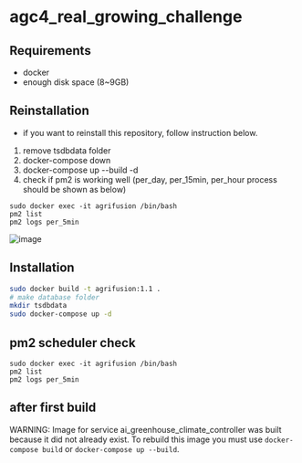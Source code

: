 # agc4_real_growing_challenge


## Requirements
- docker
- enough disk space (8~9GB)

## Reinstallation
- if you want to reinstall this repository, follow instruction below.
1. remove tsdbdata folder
2. docker-compose down
3. docker-compose up --build -d
4. check if pm2 is working well (per_day, per_15min, per_hour process should be shown as below)
```
sudo docker exec -it agrifusion /bin/bash
pm2 list
pm2 logs per_5min
```
![image](https://github.com/user-attachments/assets/b2606d8d-1df0-4e60-ad43-722e8de2070a)


## Installation

```sh
sudo docker build -t agrifusion:1.1 .
# make database folder
mkdir tsdbdata
sudo docker-compose up -d
```

## pm2 scheduler check
```
sudo docker exec -it agrifusion /bin/bash
pm2 list
pm2 logs per_5min
```

## after first build
WARNING: Image for service ai_greenhouse_climate_controller was built because it did not already exist. 
To rebuild this image you must use `docker-compose build` or `docker-compose up --build`.

